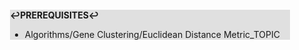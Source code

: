 <div style="margin:2em; background-color: #e0e0e0;">

<strong>↩PREREQUISITES↩</strong>

 * Algorithms/Gene Clustering/Euclidean Distance Metric_TOPIC

</div>


